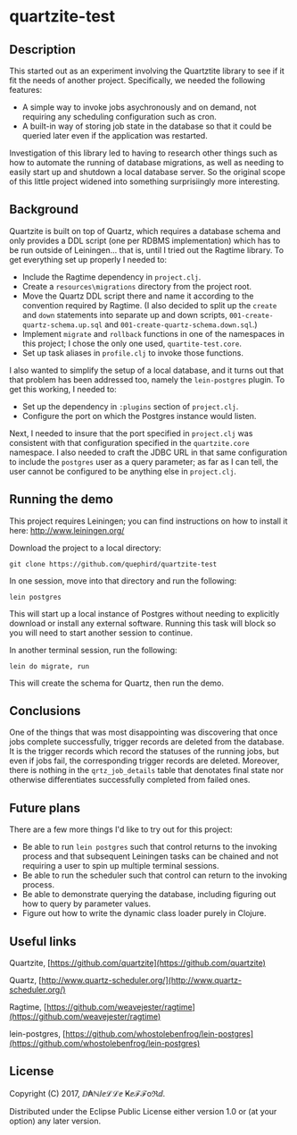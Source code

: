 # quartzite-test

## Description

This started out as an experiment involving the Quartztite library to see if it fit the needs of another project. Specifically, we needed the following features:

* A simple way to invoke jobs asychronously and on demand, not requiring any scheduling configuration such as cron.
* A built-in way of storing job state in the database so that it could be queried later even if the application was restarted.

Investigation of this library led to having to research other things such as how to automate the running of database migrations, as well as needing to easily start up and shutdown a local database server. So the original scope of this little project widened into something surprisiingly more interesting.

## Background

Quartzite is built on top of Quartz, which requires a database schema and only provides a DDL script (one per RDBMS implementation) which has to be run outside of Leiningen... that is, until I tried out the Ragtime library. To get everything set up properly I needed to:

* Include the Ragtime dependency in `project.clj`.
* Create a `resources\migrations` directory from the project root.
* Move the Quartz DDL script there and name it according to the convention required by Ragtime. (I also decided to split up the `create` and `down` statements into separate up and down scripts, `001-create-quartz-schema.up.sql` and `001-create-quartz-schema.down.sql`.)
* Implement `migrate` and `rollback` functions in one of the namespaces in this project; I chose the only one used, `quartite-test.core`.
* Set up task aliases in `profile.clj` to invoke those functions.

I also wanted to simplify the setup of a local database, and it turns out that that problem has been addressed too, namely the `lein-postgres` plugin. To get this working, I needed to:

* Set up the dependency in `:plugins` section of `project.clj`.
* Configure the port on which the Postgres instance would listen.

Next, I needed to insure that the port specified in `project.clj` was consistent with that configuration specified in the `quartzite.core` namespace. I also needed to craft the JDBC URL in that same configuration to include the `postgres` user as a query parameter; as far as I can tell, the user cannot be configured to be anything else in `project.clj`.



## Running the demo

This project requires Leiningen; you can find instructions on how to install it here: http://www.leiningen.org/

Download the project to a local directory:

    git clone https://github.com/quephird/quartzite-test

In one session, move into that directory and run the following:

    lein postgres

This will start up a local instance of Postgres without needing to explicitly download or install any external software. Running this task will block so you will need to start another session to continue.

In another terminal session, run the following:

    lein do migrate, run

This will create the schema for Quartz, then run the demo.

## Conclusions

One of the things that was most disappointing was discovering that once jobs complete successfully, trigger records are deleted from the database. It is the trigger records which record the statuses of the running jobs, but even if jobs fail, the corresponding trigger records are deleted. Moreover, there is nothing in the `qrtz_job_details` table that denotates final state nor otherwise differentiates successfully completed from failed ones.

## Future plans

There are a few more things I'd like to try out for this project:

* Be able to run `lein postgres` such that control returns to the invoking process and that subsequent Leiningen tasks can be chained and not requiring a user to spin up multiple terminal sessions.
* Be able to run the scheduler such that control can return to the invoking process.
* Be able to demonstrate querying the database, including figuring out how to query by parameter values.
* Figure out how to write the dynamic class loader purely in Clojure.


## Useful links

Quartzite, [https://github.com/quartzite](https://github.com/quartzite)

Quartz, [http://www.quartz-scheduler.org/](http://www.quartz-scheduler.org/)

Ragtime, [https://github.com/weavejester/ragtime](https://github.com/weavejester/ragtime)

lein-postgres, [https://github.com/whostolebenfrog/lein-postgres](https://github.com/whostolebenfrog/lein-postgres)

## License

Copyright (C) 2017, ⅅ₳ℕⅈⅇℒℒⅇ Ҝⅇℱℱoℜⅆ.

Distributed under the Eclipse Public License either version 1.0 or (at
your option) any later version.
